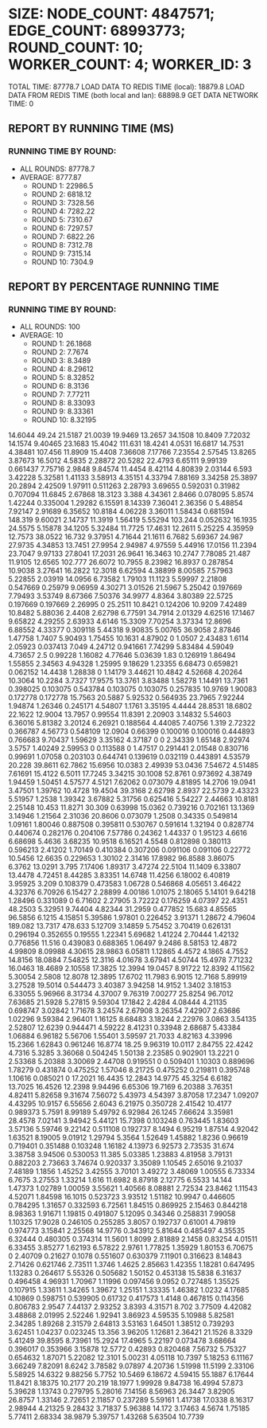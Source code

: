 
# SIZE: NODE_COUNT: 4847571; EDGE_COUNT: 68993773; ROUND_COUNT: 10; WORKER_COUNT: 4; WORKER_ID: 3
 TOTAL TIME: 87778.7
 LOAD DATA TO REDIS TIME (local): 18879.8
 LOAD DATA FROM REDIS TIME (both local and lan): 68898.9
 GET DATA NETWORK TIME: 0

## REPORT BY RUNNING TIME (MS)

 ### RUNNING TIME BY ROUND:

  + ALL ROUNDS: 87778.7
  + AVERAGE: 8777.87
     + ROUND 1: 22986.5
     + ROUND 2: 6818.12
     + ROUND 3: 7328.56
     + ROUND 4: 7282.22
     + ROUND 5: 7310.67
     + ROUND 6: 7297.57
     + ROUND 7: 6822.26
     + ROUND 8: 7312.78
     + ROUND 9: 7315.14
     + ROUND 10: 7304.9

## REPORT BY PERCENTAGE RUNNING TIME

 ### RUNNING TIME BY ROUND:

  + ALL ROUNDS: 100
  + AVERAGE: 10
     + ROUND 1: 26.1868
     + ROUND 2: 7.7674
     + ROUND 3: 8.3489
     + ROUND 4: 8.29612
     + ROUND 5: 8.32852
     + ROUND 6: 8.3136
     + ROUND 7: 7.77211
     + ROUND 8: 8.33093
     + ROUND 9: 8.33361
     + ROUND 10: 8.32195

14.6044 49.24 21.5187 21.0039 19.9469 13.2657 34.1508 10.8409 7.72032 14.1574 9.40465 23.1683 15.4042 111.631 18.4241 4.0531 16.6817 14.7531 4.38481 107.456 11.8909 15.4408 7.36608 7.17766 7.23554 2.57545 13.8265 3.87673 16.5012 4.5835 2.28872 20.5282 22.4793 6.65111 9.99139 0.661437 7.75716 2.9848 9.84574 11.4454 8.42114 4.80839 2.03144 6.593 3.42228 5.32581 1.41133 3.58913 4.35151 4.33794 7.88169 3.34258 25.3897 20.2894 2.42509 1.97911 0.511263 2.28793 3.69655 0.592031 0.31982 0.707094 11.6845 2.67868 18.3123 3.388 4.34361 2.8466 0.078095 5.8574 1.42244 0.335004 1.29282 6.15591 8.14339 7.36041 2.36356 0 5.48854 7.92147 2.91689 6.35652 10.8184 4.06228 3.36011 1.58434 0.681594 148.319 9.60021 2.14737 11.3919 1.56419 5.55294 103.244 0.052632 16.1935 24.5575 5.15878 34.1205 5.32484 11.7725 17.4631 12.2611 5.25225 4.35959 12.7573 38.0522 16.732 9.37951 4.71644 21.1611 6.7682 5.69367 24.987 27.9735 4.34853 13.7451 27.9954 2.94987 4.97559 5.44916 17.0156 11.2394 23.7047 9.97133 27.8041 17.2031 26.9641 16.3463 10.2747 7.78085 21.487 11.9105 12.6565 102.777 26.6072 10.7955 8.23982 16.8937 0.287854 10.9038 3.27641 16.2822 12.3018 6.62594 4.38899 8.00585 7.57963 5.22855 2.03919 14.0956 6.73582 1.79103 11.1123 5.59997 2.21808 0.547669 0.25979 9.06959 4.30271 3.01526 21.5967 5.25042 0.197669 7.79493 3.53749 8.67366 7.50376 34.9977 4.8364 3.80389 22.5725 0.197669 0.197669 2.26995 0 25.2511 10.8421 0.124206 10.9209 7.42489 10.8482 5.88036 2.4408 2.62798 6.77591 34.7914 2.01329 4.62516 17.1467 9.65822 4.29255 2.63933 4.6146 15.3309 7.70254 3.37334 12.8696 6.88552 4.33377 0.309118 5.44318 9.90835 5.00765 36.9058 2.87846 1.47758 1.7407 5.90493 1.75455 10.1631 4.87902 0 1.0507 2.43483 1.6114 2.05923 0.037413 7.049 4.24712 0.941661 7.74299 5.83484 4.59049 4.73657 2.5 0.99228 1.16082 4.77646 5.03639 1.83 0.126919 1.86494 1.55855 2.34563 4.94328 1.25995 9.18629 1.23355 6.68473 0.659821 0.062152 14.4438 1.28838 0 1.14179 3.44621 10.4842 4.52668 4.20264 10.3064 10.2284 3.7327 17.9575 13.3761 3.83488 1.58278 1.14491 13.7361 0.398025 0.103075 0.543784 0.103075 0.103075 0.257835 10.9769 1.90083 0.172778 0.172778 15.7563 20.5887 5.92532 0.564935 23.7965 7.92244 1.94874 1.26346 0.245171 4.54807 1.1761 3.35195 4.4444 28.8531 18.6802 22.1622 12.9004 13.7957 0.99554 11.8391 2.20903 3.14832 5.54603 6.36016 5.81382 3.20124 6.26921 0.188564 4.44085 7.40756 1.319 2.72322 0.366787 4.56773 0.548109 12.0904 0.66399 0.100016 0.100016 0.444893 0.766683 9.70437 1.59629 3.35162 4.37187 0 0 2.34339 1.65148 2.92974 3.5757 1.40249 2.59953 0 0.113588 0 1.47517 0.291441 2.01548 0.830716 0.99691 1.07058 0.203103 0.644741 0.139619 0.032119 0.443891 4.53579 20.228 39.8611 62.7862 15.6956 10.0383 2.49939 53.0436 7.54672 4.51485 7.61691 15.4122 6.5011 17.7245 3.34215 30.1008 52.8761 0.973692 4.38749 1.94459 1.50451 4.57577 4.5121 7.62062 0.073079 4.81895 14.2706 19.0941 3.47501 1.39762 10.4728 19.4504 39.3168 2.62798 2.8937 22.5739 2.43323 5.51957 1.2538 1.39342 3.67882 5.31756 0.625416 5.54227 2.44663 10.8181 2.25148 10.453 11.8271 30.309 0.63998 15.0362 0.739216 0.702161 13.1369 3.14946 1.21564 2.31036 20.8606 0.073079 1.2508 0.34335 0.549814 1.09161 1.80046 0.887508 0.395811 0.530767 0.591614 1.32194 0 0.828774 0.440674 0.282176 0.204106 7.57786 0.24362 1.44337 0 1.95123 4.6616 6.68698 5.4636 3.68235 10.9518 6.16521 4.5548 0.812898 0.380113 0.596213 2.41202 1.70149 0.410384 0.307206 0.091106 0.091106 0.22772 10.5456 12.6635 0.229653 1.30102 2.31416 17.8982 96.8588 3.86075 6.3762 13.0291 3.795 7.17406 1.89317 3.47274 22.5104 11.1409 6.33807 13.4478 4.72451 8.44285 3.83351 14.6748 11.4256 6.18002 6.40819 3.95925 3.209 0.108379 0.473583 1.06728 0.546868 4.05651 3.46422 4.32376 6.70926 6.15427 2.28899 4.00186 1.01075 2.18065 5.14101 9.64218 1.28496 0.331089 0 6.71602 2.27905 3.72222 0.176259 4.07397 22.4351 48.2503 5.32951 9.74404 4.82344 31.2959 0.477852 15.683 4.85565 96.5856 6.1215 4.15851 5.39586 1.97801 0.226452 3.91371 1.28672 4.79604 189.082 13.7317 478.633 5.12709 3.14859 5.75452 3.70419 0.626131 0.296194 0.352655 0.19555 1.22341 5.69682 1.41224 2.70444 1.42132 0.776856 11.516 0.439083 0.688365 1.06497 9.2486 8.58153 12.4872 4.99809 8.09988 4.30615 28.9863 6.05811 1.12865 4.4572 4.1865 4.7552 14.8156 18.0884 7.54825 12.3116 4.01678 3.67941 4.50744 15.4978 7.71232 16.0463 18.4689 2.10558 17.3825 12.3994 19.0457 8.91722 12.8392 4.11562 5.30054 2.5808 12.8078 12.3895 17.6702 11.7983 6.9015 12.7168 5.89919 3.27528 19.5014 0.544473 3.40387 3.94258 14.9152 1.3402 3.18153 6.33055 5.96966 8.31734 4.37007 9.76319 7.00277 25.8254 96.7012 7.63685 21.5928 5.27815 9.59304 17.1842 2.4284 4.08444 4.21135 0.698747 3.02842 1.71678 3.24574 2.67908 3.26354 7.42907 2.63686 1.02296 9.59384 2.96401 1.16125 8.68483 3.18244 2.22976 3.0863 3.54135 2.52807 12.6239 0.944471 4.59222 8.41231 0.33948 2.68687 5.43384 1.06884 6.96182 5.56706 1.55401 3.59597 21.7033 4.82163 4.33996 15.2366 1.62843 0.961246 16.8774 18.25 9.96319 10.0117 2.84755 22.4242 4.7316 5.3285 3.36068 0.504245 1.50138 2.23585 0.902901 13.2221 0 2.53368 5.20388 3.30069 2.44708 0.919551 0 0.509401 1.10303 0.889696 1.78279 0.431874 0.475252 1.57046 8.21725 0.475252 0.219811 0.395748 1.10616 0.085021 0 17.2021 16.4435 12.2843 14.9775 45.3254 6.6182 13.7025 16.4526 12.2398 9.94496 6.65306 19.7169 6.20388 3.76351 4.82411 5.82658 9.31674 7.56072 5.43973 4.54397 3.87058 17.2347 1.09207 4.43295 10.9157 6.55656 2.6043 6.21975 0.350728 2.41542 10.4177 0.989373 5.7591 8.99189 5.49792 6.92984 26.1245 7.66624 3.35981 28.4578 7.02141 3.94942 5.44121 15.7398 0.103248 0.763445 1.83603 3.57136 5.59746 9.22142 0.511108 0.192737 8.1494 6.95219 1.87514 4.92042 1.63521 8.19005 9.01912 1.29794 5.3564 1.52649 1.45882 1.8236 0.96619 0.719401 0.351488 0.103248 1.16182 4.13973 6.92573 2.73535 31.674 3.38758 3.94506 0.530053 11.385 5.03385 1.23883 4.81958 3.79131 0.882203 2.73663 3.74674 0.920337 3.35089 1.10545 2.65016 9.21037 7.48189 1.1856 1.45252 3.42555 3.70101 3.49272 3.48069 1.00555 6.73334 6.7675 3.27553 1.33214 1.616 11.6982 8.87918 2.12775 6.5533 14.144 1.47373 1.02789 1.00059 3.55621 1.40566 8.08881 2.72534 23.8462 1.11543 4.52071 1.84598 16.1015 0.523723 3.93512 1.51182 10.9947 0.446605 0.784295 1.31657 0.332593 6.72561 1.84515 0.869925 2.15463 0.844218 8.98363 1.91671 1.19815 0.491807 5.12095 0.34346 0.258831 7.99058 1.10325 17.9028 0.246105 0.255285 3.8057 0.192737 0.61001 4.79819 0.974773 3.15841 2.25568 14.9776 0.343912 5.81644 0.485497 4.35535 6.32444 0.480305 0.374314 11.5601 1.8099 2.81889 2.1458 0.83254 4.01511 6.33455 3.85277 1.62193 6.57822 2.9761 1.77825 1.35929 1.80153 6.70675 0 2.40709 0.21627 0.1078 0.551607 0.630379 7.11901 0.316623 8.14843 2.71426 0.621746 2.73511 1.3746 1.4625 2.85663 1.42355 1.18281 0.647495 1.13283 0.264617 5.55326 0.505682 1.50152 0.453138 15.5838 6.31637 0.496458 4.96931 1.70967 1.11996 0.097456 9.0952 0.727485 1.35525 0.107915 1.33611 1.34265 1.39672 1.25151 1.33335 1.46382 1.0232 4.17685 4.10869 0.598751 0.539905 0.61732 0.417573 1.4148 0.467815 0.114356 0.806783 2.9547 7.44137 2.93252 3.8393 4.31571 8.702 3.77509 4.42082 3.48868 2.01995 2.52246 1.92941 3.86923 4.59535 5.10988 5.82581 2.34285 1.89268 2.31579 2.64813 3.53163 1.64501 1.38512 0.739293 3.62451 1.04237 0.023245 13.356 3.96205 1.12681 2.36421 21.1526 8.3329 5.41249 39.8595 8.73961 15.2924 17.4965 5.22197 0.073478 3.68664 0.396017 0.353966 3.15878 12.5772 0.42893 0.820468 7.56732 5.75327 0.654632 1.87071 5.22082 12.3101 5.00231 4.05118 10.7397 5.18253 6.11167 3.66249 7.82091 8.6242 3.78582 9.07897 4.20736 1.51998 11.5199 2.33106 5.58925 14.6322 9.88256 5.7752 10.5469 6.18672 4.59415 55.1887 6.17644 11.8421 8.18375 10.2177 20.219 18.1977 1.99928 9.84738 16.4994 57.873 5.39628 1.13743 0.279795 5.28016 7.14156 8.56963 26.3447 3.82905 26.8757 1.33146 2.72651 2.11857 0.237289 5.59161 1.41738 17.0338 8.16317 2.98944 4.21325 9.28432 3.71837 5.96388 14.172 3.17463 4.5674 1.75185 5.77411 2.68334 38.9879 5.39757 1.43268 5.63504 10.7739 